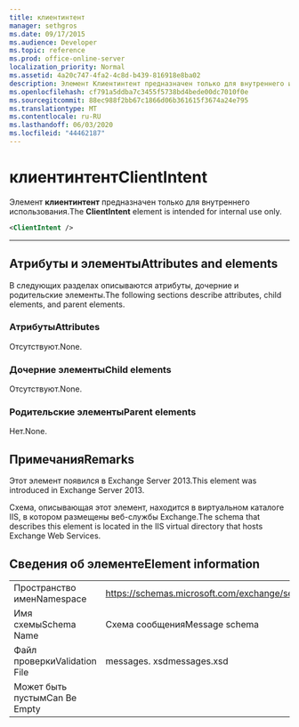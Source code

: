 ```yaml
---
title: клиентинтент
manager: sethgros
ms.date: 09/17/2015
ms.audience: Developer
ms.topic: reference
ms.prod: office-online-server
localization_priority: Normal
ms.assetid: 4a20c747-4fa2-4c8d-b439-816918e8ba02
description: Элемент Клиентинтент предназначен только для внутреннего использования.
ms.openlocfilehash: cf791a5ddba7c3455f5738bd4bede00dc7010f0e
ms.sourcegitcommit: 88ec988f2bb67c1866d06b361615f3674a24e795
ms.translationtype: MT
ms.contentlocale: ru-RU
ms.lasthandoff: 06/03/2020
ms.locfileid: "44462187"
---
```

# <a name="clientintent"></a><span data-ttu-id="2ac43-103">клиентинтент</span><span class="sxs-lookup"><span data-stu-id="2ac43-103">ClientIntent</span></span>

<span data-ttu-id="2ac43-104">Элемент **клиентинтент** предназначен только для внутреннего использования.</span><span class="sxs-lookup"><span data-stu-id="2ac43-104">The **ClientIntent** element is intended for internal use only.</span></span> 
  
```XML
<ClientIntent />
```

 ****
## <a name="attributes-and-elements"></a><span data-ttu-id="2ac43-105">Атрибуты и элементы</span><span class="sxs-lookup"><span data-stu-id="2ac43-105">Attributes and elements</span></span>

<span data-ttu-id="2ac43-106">В следующих разделах описываются атрибуты, дочерние и родительские элементы.</span><span class="sxs-lookup"><span data-stu-id="2ac43-106">The following sections describe attributes, child elements, and parent elements.</span></span>
  
### <a name="attributes"></a><span data-ttu-id="2ac43-107">Атрибуты</span><span class="sxs-lookup"><span data-stu-id="2ac43-107">Attributes</span></span>

<span data-ttu-id="2ac43-108">Отсутствуют.</span><span class="sxs-lookup"><span data-stu-id="2ac43-108">None.</span></span>
  
### <a name="child-elements"></a><span data-ttu-id="2ac43-109">Дочерние элементы</span><span class="sxs-lookup"><span data-stu-id="2ac43-109">Child elements</span></span>

<span data-ttu-id="2ac43-110">Отсутствуют.</span><span class="sxs-lookup"><span data-stu-id="2ac43-110">None.</span></span>
  
### <a name="parent-elements"></a><span data-ttu-id="2ac43-111">Родительские элементы</span><span class="sxs-lookup"><span data-stu-id="2ac43-111">Parent elements</span></span>

<span data-ttu-id="2ac43-112">Нет.</span><span class="sxs-lookup"><span data-stu-id="2ac43-112">None.</span></span>
  
## <a name="remarks"></a><span data-ttu-id="2ac43-113">Примечания</span><span class="sxs-lookup"><span data-stu-id="2ac43-113">Remarks</span></span>

<span data-ttu-id="2ac43-114">Этот элемент появился в Exchange Server 2013.</span><span class="sxs-lookup"><span data-stu-id="2ac43-114">This element was introduced in Exchange Server 2013.</span></span>
  
<span data-ttu-id="2ac43-115">Схема, описывающая этот элемент, находится в виртуальном каталоге IIS, в котором размещены веб-службы Exchange.</span><span class="sxs-lookup"><span data-stu-id="2ac43-115">The schema that describes this element is located in the IIS virtual directory that hosts Exchange Web Services.</span></span>
  
## <a name="element-information"></a><span data-ttu-id="2ac43-116">Сведения об элементе</span><span class="sxs-lookup"><span data-stu-id="2ac43-116">Element information</span></span>

|||
|:-----|:-----|
|<span data-ttu-id="2ac43-117">Пространство имен</span><span class="sxs-lookup"><span data-stu-id="2ac43-117">Namespace</span></span>  <br/> |https://schemas.microsoft.com/exchange/services/2006/messages  <br/> |
|<span data-ttu-id="2ac43-118">Имя схемы</span><span class="sxs-lookup"><span data-stu-id="2ac43-118">Schema Name</span></span>  <br/> |<span data-ttu-id="2ac43-119">Схема сообщения</span><span class="sxs-lookup"><span data-stu-id="2ac43-119">Message schema</span></span>  <br/> |
|<span data-ttu-id="2ac43-120">Файл проверки</span><span class="sxs-lookup"><span data-stu-id="2ac43-120">Validation File</span></span>  <br/> |<span data-ttu-id="2ac43-121">messages. xsd</span><span class="sxs-lookup"><span data-stu-id="2ac43-121">messages.xsd</span></span>  <br/> |
|<span data-ttu-id="2ac43-122">Может быть пустым</span><span class="sxs-lookup"><span data-stu-id="2ac43-122">Can Be Empty</span></span>  <br/> ||
   

